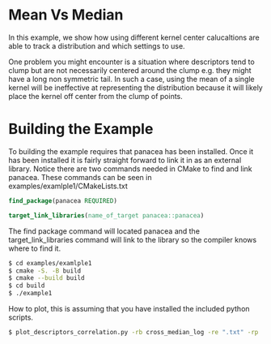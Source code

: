 # Mean Vs Median

In this example, we show how using different kernel center calucaltions are able to
track a distribution and which settings to use.

One problem you might encounter is a situation where descriptors tend to clump
but are not necessarily centered around the clump e.g. they might have a long
non symmetric tail. In such a case, using the mean of a single kernel will be
ineffective at representing the distribution because it will likely place the
kernel off center from the clump of points.

# Building the Example

To building the example requires that panacea has been installed. Once it has
been installed it is fairly straight forward to link it in as an external
library. Notice there are two commands needed in CMake to find and link panacea.
These commands can be seen in examples/examlple1/CMakeLists.txt

```CMake
find_package(panacea REQUIRED)

target_link_libraries(name_of_target panacea::panacea)
```

The find package command will located panacea and the target_link_libraries command
will link to the library so the compiler knows where to find it.

```bash
$ cd examples/examlple1
$ cmake -S. -B build
$ cmake --build build
$ cd build
$ ./example1
```

How to plot, this is assuming that you have installed the included
python scripts.

```bash
$ plot_descriptors_correlation.py -rb cross_median_log -re ".txt" -rp . -de ".txt" -dp . -db descriptors -s
```

